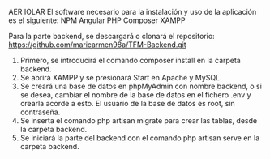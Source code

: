 AER IOLAR
El software necesario para la instalación y uso de la aplicación es el siguiente:
NPM
Angular
PHP
Composer
XAMPP

Para la parte backend, se descargará o clonará el repositorio: 
https://github.com/maricarmen98a/TFM-Backend.git

1.	Primero, se introducirá el comando composer install en la carpeta backend.
2.	Se abrirá XAMPP y se presionará Start en Apache y MySQL.
3.	Se creará una base de datos en phpMyAdmin con nombre backend, o si se desea, cambiar el nombre de la base de datos en el fichero .env y crearla acorde a esto. El usuario de la base de datos es root, sin contraseña.
4.	Se inserta el comando php artisan migrate para crear las tablas, desde la carpeta backend.
5.	Se iniciará la parte del backend con el comando php artisan serve en la carpeta backend.
